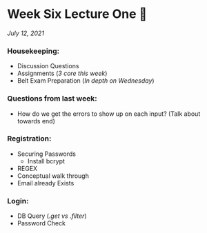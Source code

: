 # Week Six Lecture One 🐍

_July 12, 2021_

### Housekeeping:

* Discussion Questions
* Assignments (_3 core this week_)
* Belt Exam Preparation (_In depth on Wednesday_)

### Questions from last week:
* How do we get the errors to show up on each input? (Talk about towards end)

### Registration:
* Securing Passwords
    * Install bcrypt
* REGEX
* Conceptual walk through
* Email already Exists

### Login:
* DB Query (_.get vs .filter_)
* Password Check


